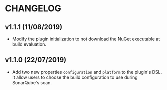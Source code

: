 # CHANGELOG

## v1.1.1 (11/08/2019)

* Modify the plugin initialization to not download the NuGet executable at build evaluation.

## v1.1.0 (22/07/2019)

* Add two new properties `configuration` and `platform` to the plugin's DSL. It allow users to choose the build configuration to use during SonarQube's scan.
